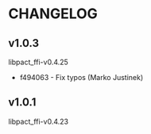 # CHANGELOG

## v1.0.3

libpact_ffi-v0.4.25

* f494063 - Fix typos (Marko Justinek)

## v1.0.1

libpact_ffi-v0.4.23
